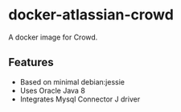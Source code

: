 # docker-atlassian-crowd

A docker image for Crowd.

## Features

* Based on minimal debian:jessie 
* Uses Oracle Java 8 
* Integrates Mysql Connector J driver
